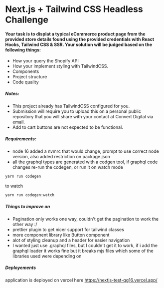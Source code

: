 # Next.js + Tailwind CSS Headless Challenge

#### Your task is to displat a typical eCommerce product page from the provided store details found using the provided credentials with React Hooks, Tailwind CSS & SSR. Your solution will be judged based on the following things:

- How your query the Shopify API
- How your implement styling with TailwindCSS.
- Components
- Project structure
- Code quality

##### Notes:

- This project already has TailwindCSS configured for you.
- Submission will require you to upload this on a personal public repository that you will share with your contact at Convert Digital via email.
- Add to cart buttons are not expected to be functional.

##### Requirements:

- node 16 added a nvmrc that would change, prompt to use correct node version, also added restriction on package.json
- all the graphql types are generated with a codgen tool, if graphql code changes re-run the codegen, or run it on watch mode

```sh
yarn run codegen
```

to watch

```sh
yarn run codegen:watch
```

##### Things to improve on

- Pagination only works one way, couldn't get the pagination to work the other way :/
- prettier plugin to get nicer support for tailwind classes
- more component library like Button component
- alot of styling cleanup and a header for easier navigation
- I wanted just use .graphql files, but I couldn't get it to work, if i add the graphql loader it works fine
  but it breaks mjs files which some of the libraries used were depending on

##### Deployements

application is deployed on vercel
here https://nextjs-test-qg16.vercel.app/
